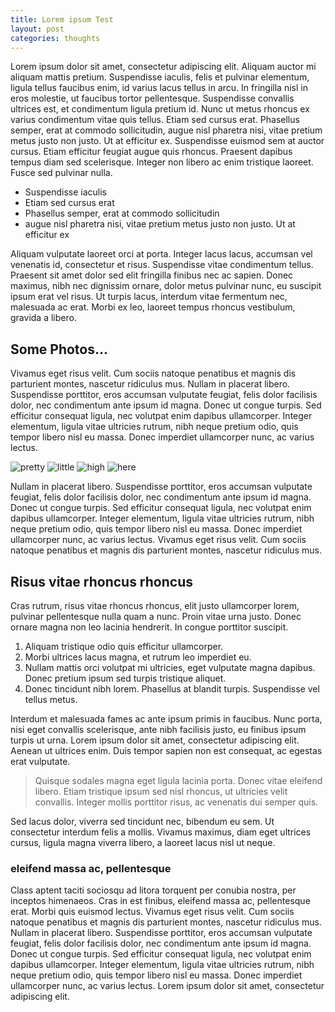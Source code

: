 ```yaml
---
title: Lorem ipsum Test
layout: post
categories: thoughts
---
```


Lorem ipsum dolor sit amet, consectetur adipiscing elit. Aliquam auctor mi aliquam mattis pretium. Suspendisse iaculis, felis et pulvinar elementum, ligula tellus faucibus enim, id varius lacus tellus in arcu. In fringilla nisl in eros molestie, ut faucibus tortor pellentesque. Suspendisse convallis ultrices est, et condimentum ligula pretium id. Nunc ut metus rhoncus ex varius condimentum vitae quis tellus. Etiam sed cursus erat. Phasellus semper, erat at commodo sollicitudin, augue nisl pharetra nisi, vitae pretium metus justo non justo. Ut at efficitur ex. Suspendisse euismod sem at auctor cursus. Etiam efficitur feugiat augue quis rhoncus. Praesent dapibus tempus diam sed scelerisque. Integer non libero ac enim tristique laoreet. Fusce sed pulvinar nulla.

  - Suspendisse iaculis
  - Etiam sed cursus erat
  - Phasellus semper, erat at commodo sollicitudin
  - augue nisl pharetra nisi, vitae pretium metus justo non justo. Ut at efficitur ex

Aliquam vulputate laoreet orci at porta. Integer lacus lacus, accumsan vel venenatis id, consectetur et risus. Suspendisse vitae condimentum tellus. Praesent sit amet dolor sed elit fringilla finibus nec ac sapien. Donec maximus, nibh nec dignissim ornare, dolor metus pulvinar nunc, eu suscipit ipsum erat vel risus. Ut turpis lacus, interdum vitae fermentum nec, malesuada ac erat. Morbi ex leo, laoreet tempus rhoncus vestibulum, gravida a libero.

## Some Photos...

Vivamus eget risus velit. Cum sociis natoque penatibus et magnis dis parturient montes, nascetur ridiculus mus. Nullam in placerat libero. Suspendisse porttitor, eros accumsan vulputate feugiat, felis dolor facilisis dolor, nec condimentum ante ipsum id magna. Donec ut congue turpis. Sed efficitur consequat ligula, nec volutpat enim dapibus ullamcorper. Integer elementum, ligula vitae ultricies rutrum, nibh neque pretium odio, quis tempor libero nisl eu massa. Donec imperdiet ullamcorper nunc, ac varius lectus. 

![pretty](https://scontent-vie1-1.xx.fbcdn.net/v/t31.0-8/13086889_10153548933073240_7279211944389251936_o.jpg?oh=5e5b90e4491783df8c687288e83aef55&oe=5918E449)
![little](https://scontent-vie1-1.xx.fbcdn.net/v/t31.0-8/13063158_10153548933378240_2256288179034681393_o.jpg?oh=bee7c616661f531192a87ec07fad0248&oe=58E93875)
![high](https://scontent-vie1-1.xx.fbcdn.net/v/t31.0-8/s960x960/13119766_10153548935593240_467511616513455589_o.jpg?oh=15f25072785e0f243d47ab06a79bc06b&oe=58E59C3F)
![here](https://scontent-vie1-1.xx.fbcdn.net/v/t31.0-8/13063343_10153548937083240_4897471727383326929_o.jpg?oh=268f030418195bfc091e674abab77694&oe=58E10D96)

Nullam in placerat libero. Suspendisse porttitor, eros accumsan vulputate feugiat, felis dolor facilisis dolor, nec condimentum ante ipsum id magna. Donec ut congue turpis. Sed efficitur consequat ligula, nec volutpat enim dapibus ullamcorper. Integer elementum, ligula vitae ultricies rutrum, nibh neque pretium odio, quis tempor libero nisl eu massa. Donec imperdiet ullamcorper nunc, ac varius lectus. Vivamus eget risus velit. Cum sociis natoque penatibus et magnis dis parturient montes, nascetur ridiculus mus. 

## Risus vitae rhoncus rhoncus

Cras rutrum, risus vitae rhoncus rhoncus, elit justo ullamcorper lorem, pulvinar pellentesque nulla quam a nunc. Proin vitae urna justo. Donec ornare magna non leo lacinia hendrerit. In congue porttitor suscipit. 

  1. Aliquam tristique odio quis efficitur ullamcorper. 
  2. Morbi ultrices lacus magna, et rutrum leo imperdiet eu. 
  3. Nullam mattis orci volutpat mi ultricies, eget vulputate magna dapibus. Donec pretium ipsum sed turpis tristique aliquet. 
  4. Donec tincidunt nibh lorem. Phasellus at blandit turpis. Suspendisse vel tellus metus.

Interdum et malesuada fames ac ante ipsum primis in faucibus. Nunc porta, nisi eget convallis scelerisque, ante nibh facilisis justo, eu finibus ipsum turpis ut urna. Lorem ipsum dolor sit amet, consectetur adipiscing elit. Aenean ut ultrices enim. Duis tempor sapien non est consequat, ac egestas erat vulputate. 

> Quisque sodales magna eget ligula lacinia porta. Donec vitae eleifend libero. Etiam tristique ipsum sed nisl rhoncus, ut ultricies velit convallis. Integer mollis porttitor risus, ac venenatis dui semper quis. 

Sed lacus dolor, viverra sed tincidunt nec, bibendum eu sem. Ut consectetur interdum felis a mollis. Vivamus maximus, diam eget ultrices cursus, ligula magna viverra libero, a laoreet lacus nisl ut neque.

### eleifend massa ac, pellentesque

Class aptent taciti sociosqu ad litora torquent per conubia nostra, per inceptos himenaeos. Cras in est finibus, eleifend massa ac, pellentesque erat. Morbi quis euismod lectus. Vivamus eget risus velit. Cum sociis natoque penatibus et magnis dis parturient montes, nascetur ridiculus mus. Nullam in placerat libero. Suspendisse porttitor, eros accumsan vulputate feugiat, felis dolor facilisis dolor, nec condimentum ante ipsum id magna. Donec ut congue turpis. Sed efficitur consequat ligula, nec volutpat enim dapibus ullamcorper. Integer elementum, ligula vitae ultricies rutrum, nibh neque pretium odio, quis tempor libero nisl eu massa. Donec imperdiet ullamcorper nunc, ac varius lectus. Lorem ipsum dolor sit amet, consectetur adipiscing elit. 
